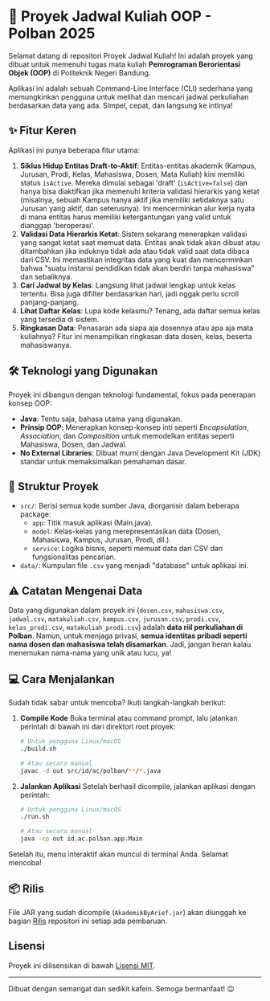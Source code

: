 # 🚀 Proyek Jadwal Kuliah OOP - Polban 2025

Selamat datang di repositori Proyek Jadwal Kuliah! Ini adalah proyek yang dibuat untuk memenuhi tugas mata kuliah **Pemrograman Berorientasi Objek (OOP)** di Politeknik Negeri Bandung.

Aplikasi ini adalah sebuah Command-Line Interface (CLI) sederhana yang memungkinkan pengguna untuk melihat dan mencari jadwal perkuliahan berdasarkan data yang ada. Simpel, cepat, dan langsung ke intinya!

## ✨ Fitur Keren

Aplikasi ini punya beberapa fitur utama:

1.  **Siklus Hidup Entitas Draft-to-Aktif**: Entitas-entitas akademik (Kampus, Jurusan, Prodi, Kelas, Mahasiswa, Dosen, Mata Kuliah) kini memiliki status `isActive`. Mereka dimulai sebagai 'draft' (`isActive=false`) dan hanya bisa diaktifkan jika memenuhi kriteria validasi hierarkis yang ketat (misalnya, sebuah Kampus hanya aktif jika memiliki setidaknya satu Jurusan yang aktif, dan seterusnya). Ini mencerminkan alur kerja nyata di mana entitas harus memiliki ketergantungan yang valid untuk dianggap 'beroperasi'.
2.  **Validasi Data Hierarkis Ketat**: Sistem sekarang menerapkan validasi yang sangat ketat saat memuat data. Entitas anak tidak akan dibuat atau ditambahkan jika induknya tidak ada atau tidak valid saat data dibaca dari CSV. Ini memastikan integritas data yang kuat dan mencerminkan bahwa "suatu instansi pendidikan tidak akan berdiri tanpa mahasiswa" dan sebaliknya.
3.  **Cari Jadwal by Kelas**: Langsung lihat jadwal lengkap untuk kelas tertentu. Bisa juga difilter berdasarkan hari, jadi nggak perlu scroll panjang-panjang.
4.  **Lihat Daftar Kelas**: Lupa kode kelasmu? Tenang, ada daftar semua kelas yang tersedia di sistem.
5.  **Ringkasan Data**: Penasaran ada siapa aja dosennya atau apa aja mata kuliahnya? Fitur ini menampilkan ringkasan data dosen, kelas, beserta mahasiswanya.

## 🛠️ Teknologi yang Digunakan

Proyek ini dibangun dengan teknologi fundamental, fokus pada penerapan konsep OOP:

-   **Java**: Tentu saja, bahasa utama yang digunakan.
-   **Prinsip OOP**: Menerapkan konsep-konsep inti seperti *Encapsulation*, *Association*, dan *Composition* untuk memodelkan entitas seperti Mahasiswa, Dosen, dan Jadwal.
-   **No External Libraries**: Dibuat murni dengan Java Development Kit (JDK) standar untuk memaksimalkan pemahaman dasar.

## 📂 Struktur Proyek

-   `src/`: Berisi semua kode sumber Java, diorganisir dalam beberapa package:
    -   `app`: Titik masuk aplikasi (Main.java).
    -   `model`: Kelas-kelas yang merepresentasikan data (Dosen, Mahasiswa, Kampus, Jurusan, Prodi, dll.).
    -   `service`: Logika bisnis, seperti memuat data dari CSV dan fungsionalitas pencarian.
-   `data/`: Kumpulan file `.csv` yang menjadi "database" untuk aplikasi ini.

## ⚠️ Catatan Mengenai Data

Data yang digunakan dalam proyek ini (`dosen.csv`, `mahasiswa.csv`, `jadwal.csv`, `matakuliah.csv`, `kampus.csv`, `jurusan.csv`, `prodi.csv`, `kelas_prodi.csv`, `matakuliah_prodi.csv`) adalah **data riil perkuliahan di Polban**. Namun, untuk menjaga privasi, **semua identitas pribadi seperti nama dosen dan mahasiswa telah disamarkan**. Jadi, jangan heran kalau menemukan nama-nama yang unik atau lucu, ya!

## 💻 Cara Menjalankan

Sudah tidak sabar untuk mencoba? Ikuti langkah-langkah berikut:

1.  **Compile Kode**
    Buka terminal atau command prompt, lalu jalankan perintah di bawah ini dari direktori root proyek:

    ```bash
    # Untuk pengguna Linux/macOS
    ./build.sh

    # Atau secara manual
    javac -d out src/id/ac/polban/**/*.java
    ```

2.  **Jalankan Aplikasi**
    Setelah berhasil dicompile, jalankan aplikasi dengan perintah:

    ```bash
    # Untuk pengguna Linux/macOS
    ./run.sh

    # Atau secara manual
    java -cp out id.ac.polban.app.Main
    ```

Setelah itu, menu interaktif akan muncul di terminal Anda. Selamat mencoba!

## 📦 Rilis

File JAR yang sudah dicompile (`AkademikByArief.jar`) akan diunggah ke bagian [Rilis](https://github.com/riefproject/25IF2113-OOP-ClassroomTimetable/releases) repositori ini setiap ada pembaruan.

## Lisensi

Proyek ini dilisensikan di bawah [Lisensi MIT](LICENSE).

---

Dibuat dengan semangat dan sedikit kafein. Semoga bermanfaat! 😉
